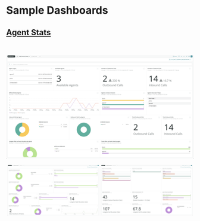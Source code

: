 # Sample Dashboards

## [Agent Stats](./agent_stats.json)
<br />

![Screenshot #1](../assets/dashboard1_1.png)
<p align="center">
    <img src="../assets/dashboard1_2.png" width="49%">
    <img src="../assets/dashboard1_3.png" width="49%">
</p>
